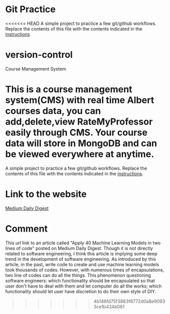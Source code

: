 # Git Practice
<<<<<<< HEAD
A simple project to practice a few git/github workflows.  Replace the contents of this file with the contents indicated in the [instructions](./instructions.md)
# version-control

Course Management System[](https://github.com/jiawei-zhang-a/Course-Management-System)

This is a course management system(CMS) with real time Albert courses data, you can add,delete,view RateMyProfessor easily through CMS. Your course data will store in MongoDB and can be viewed everywhere at anytime.
=======
A simple project to practice a few git/github workflows.  Replace the contents of this file with the contents indicated in the [instructions](./instructions.md).

# Link to the website
[Medium Daily Digest](https://medium.com/@fareedkhandev/apply-40-machine-learning-models-in-two-lines-of-code-c01dad24ad99)

# Comment
This url link to an article called "Apply 40 Machine Learning Models in two lines of code" posted on Medium Daily Digest. Though it is not directly related to software engineering, I think this article is implying some deep trend in the development of software engineering. As introduced by this article, in the past, write code to create and use machine learning models took thousands of codes. However, with numerous times of encapsulations, two line of codes can do all the things. This phenomenon questioning software engineers: which functionality should be encapsulated so that user don't have to deal with them and let computer do all the works; which functionality should let user have discretion to do their own style of DIY. 
>>>>>>> 4b146fd75f3883f8772d0a8e90933ce1b434b061
